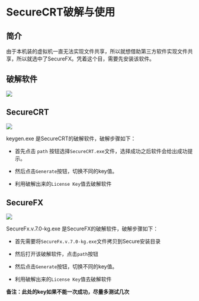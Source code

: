 # SecureCRT破解与使用 #

## 简介 ##

由于本机装的虚拟机一直无法实现文件共享，所以就想借助第三方软件实现文件共享，所以就选中了SecureFX。凭着这个目，需要先安装该软件。

## 破解软件 ##

![](http://i.imgur.com/vcrCyho.png)

## SecureCRT ##

![](http://i.imgur.com/bqx51Qq.png)

keygen.exe 是SecureCRT的破解软件，破解步骤如下：

- 首先点击 `path` 按钮选择`SecureCRT.exe`文件，选择成功之后软件会给出成功提示。

- 然后点击`Generate`按钮，切换不同的key值。

- 利用破解出来的`License Key`值去破解软件


## SecureFX ##

![](http://i.imgur.com/loRukug.png)

SecureFx.v.7.0-kg.exe 是SecureFX的破解软件，破解步骤如下：

- 首先需要将`SecureFx.v.7.0-kg.exe`文件拷贝到Secure安装目录

- 然后打开该破解软件，点击`path`按钮

- 然后点击`Generate`按钮，切换不同的key值。

- 利用破解出来的`License Key`值去破解软件

**备注：此处的key如果不能一次成功，尽量多测试几次**

